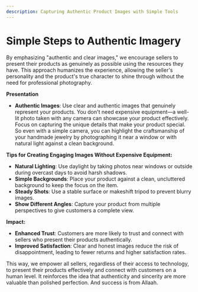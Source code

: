 ```yaml
---
description: Capturing Authentic Product Images with Simple Tools
---
```


# Simple Steps to Authentic Imagery

By emphasizing "authentic and clear images," we encourage sellers to present their products as genuinely as possible using the resources they have. This approach humanizes the experience, allowing the seller's personality and the product's true character to shine through without the need for professional photography.

**Presentation**

* **Authentic Images**: Use clear and authentic images that genuinely represent your products. You don't need expensive equipment—a well-lit photo taken with any camera can showcase your product effectively. Focus on capturing the unique details that make your product special. So even with a simple camera, you can highlight the craftsmanship of your handmade jewelry by photographing it near a window or with natural light against a clean background.

**Tips for Creating Engaging Images Without Expensive Equipment:**

* **Natural Lighting**: Use daylight by taking photos near windows or outside during overcast days to avoid harsh shadows.
* **Simple Backgrounds**: Place your product against a clean, uncluttered background to keep the focus on the item.
* **Steady Shots**: Use a stable surface or makeshift tripod to prevent blurry images.
* **Show Different Angles**: Capture your product from multiple perspectives to give customers a complete view.

**Impact:**

* **Enhanced Trust**: Customers are more likely to trust and connect with sellers who present their products authentically.
* **Improved Satisfaction**: Clear and honest images reduce the risk of disappointment, leading to fewer returns and higher satisfaction rates.

This way, we empower all sellers, regardless of their access to technology, to present their products effectively and connect with customers on a human level. It reinforces the idea that authenticity and sincerity are more valuable than polished perfection. And success is from Allaah.
